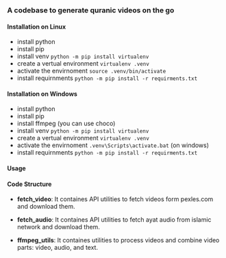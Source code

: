 ### A codebase to generate quranic videos on the go

#### Installation on Linux
* install python
* install pip
* install venv `python -m pip install virtualenv`
* create a vertual environment `virtualenv .venv`
* activate the envirnoment `source .venv/bin/activate`
* install requirnments `python -m pip install -r requirments.txt`

#### Installation on Windows
* install python
* install pip
* install ffmpeg (you can use choco)
* install venv `python -m pip install virtualenv`
* create a vertual environment `virtualenv .venv`
* activate the envirnoment `.venv\Scripts\activate.bat` (on windows)
* install requirnments `python -m pip install -r requirments.txt`


#### Usage
#### Code Structure

* **fetch_video**: It containes API utilities to fetch videos form pexles.com and download them. 

* **fetch_audio**:  It containes API utilities to fetch ayat audio from islamic network and download them.

* **ffmpeg_utils**: It containes utilities to process videos and combine video parts: video, audio, and text.